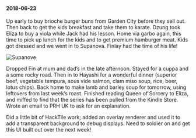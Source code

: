 #### 2018-06-23

Up early to buy brioche burger buns from Garden City before they sell out. Then back to get the kids breakfast and take them to karate. Dzung took Eliza to buy a viola while Jack had his lesson. Home via garbo again, this time to pick up lunch for the kids and to get premium hamburger meat. Kids got dressed and we went in to Supanova. Finlay had the time of his life!

![Supanove](/assets/supanova.jpg)

Dropped Fin at mum and dad’s in the late afternoon. Stayed for a cuppa and a some rocky road. Then in to Hayashi for a wonderful dinner (superior beef, vegetable tempura, sous vide salmon, clam miso soup, rice, beer, lotus chips). Back home to make lamb and barley soup for tomorrow, using leftovers from last week’s roast. Finished reading Queen of Sorcery to Eliza, and miffed to find that the series has been pulled from the Kindle Store. Wrote an email to PRH UK to ask for an explanation.

Did a little bit of HackTile work; added an overlay renderer and used it to add a transparent background to debug displays. Need to soldier on and get this UI built out over the next week!